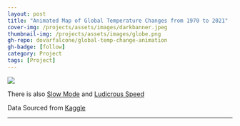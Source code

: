 ```yaml
---
layout: post
title: "Animated Map of Global Temperature Changes from 1970 to 2021"
cover-img: /projects/assets/images/darkbanner.jpeg
thumbnail-img: /projects/assets/images/globe.png
gh-repo: dovarfalcone/global-temp-change-animation
gh-badge: [follow]
category: Project
tags: [Project]
---
```


![](/assets/gif/temperature_change_FINAL_1.75fps.gif)

There is also [Slow Mode](/assets/gif/temperature_change_FINAL_0.75fps.gif) and [Ludicrous Speed](/assets/gif/temperature_change_FINAL_5fps.gif)

Data Sourced from [Kaggle](https://www.kaggle.com/datasets/mdazizulkabirlovlu/all-countries-temperature-statistics-1970-2021)

---
